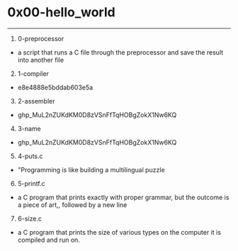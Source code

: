 # 0x00-hello_world
---

1. 0-preprocessor
- a script that runs a C file through the preprocessor and save the result into another file

2. 1-compiler
- e8e4888e5bddab603e5a

3. 2-assembler
- 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

4. 3-name
- 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

5. 4-puts.c
- "Programming is like building a multilingual puzzle

6. 5-printf.c
-  a C program that prints exactly with proper grammar, but the outcome is a piece of art,, followed by a new line

7. 6-size.c
- a C program that prints the size of various types on the computer it is compiled and run on.
